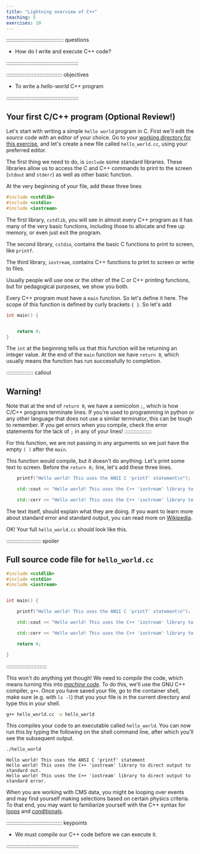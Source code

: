 ```yaml
---
title: "Lightning overview of C++"
teaching: 5
exercises: 10
---
```


:::::::::::::::::::::::::::::::::::::: questions 

- How do I write and execute C++ code?

::::::::::::::::::::::::::::::::::::::::::::::::

::::::::::::::::::::::::::::::::::::: objectives

- To write a *hello-world* C++ program

::::::::::::::::::::::::::::::::::::::::::::::::

## Your first C/C++ program (Optional Review!)

Let's start with writing a simple `hello world` program in C. First we'll edit the
*source* code with an editor of your choice.
Go to your [working directory for this exercise](../learners/setup.md), and let's create a
new file called `hello_world.cc`, using your preferred editor. 

The first thing we need to do, is `include` some standard libraries. These libraries
allow us to access the C and C++ commands to print to the screen (`stdout` and `stderr`) as
well as other basic function.

At the very beginning of your file, add these three lines

```cpp
#include <cstdlib>
#include <cstdio>
#include <iostream>
```

The first library, `cstdlib`, you will see in almost every C++ program as it has many of the very
basic functions, including those to allocate and free up memory, or even just exit the program.

The second library, `cstdio`, contains the basic C functions to print to screen, like `printf`.

The third library, `iostream`, contains C++ functions to print to screen or write to files.

Usually people will use one or the other of the C or C++ printing functions, but for pedagogical purposes,
we show you both.

Every C++ program must have a `main` function. So let's define it here. The scope of this function
is defined by curly brackets `{ }`. So let's add

```cpp
int main() {


    return 0;
}
```

The `int` at the beginning tells us that this function will be returning an integer value. At the end of
the `main` function we have `return 0`, which usually means the function has run successfully to completion.

:::::::::::::::::: callout
## Warning!

Note that at the end of `return 0`, we have a semicolon `;`, which is how C/C++ programs terminate lines.
If you're used to programming in python or any other language that does not use a similar terminator, this
can be tough to remember. If you get errors when you compile, check the error statements for the lack
of `;` in any of your lines!
::::::::::::::::::

For this function, we are not passing in any arguments so we just have the empty `( )` after the `main`.

This function would compile, but it doesn't do anything. Let's print some text to screen. Before
the `return 0;` line, let's add these three lines.

```cpp
    printf("Hello world! This uses the ANSI C 'printf' statement\n");

    std::cout << "Hello world! This uses the C++ 'iostream' library to direct output to standard out." << std::endl;

    std::cerr << "Hello world! This uses the C++ 'iostream' library to direct output to standard error." << std::endl;
```

The text itself, should explain what they are doing. If you want to learn more about standard error and standard
output, you can read more on [Wikipedia](https://en.wikipedia.org/wiki/Standard_streams).

OK! Your full `hello_world.cc` should look like this.

::::::::::::::::::::::: spoiler
## Full source code file for `hello_world.cc`

```cpp
#include <cstdlib>
#include <cstdio>
#include <iostream>


int main() {

    printf("Hello world! This uses the ANSI C 'printf' statement\n");

    std::cout << "Hello world! This uses the C++ 'iostream' library to direct output to standard out." << std::endl;

    std::cerr << "Hello world! This uses the C++ 'iostream' library to direct output to standard error." << std::endl;

    return 0;

}
```
:::::::::::::::::::::::::::

This won't do anything yet though! We need to *compile* the code, which means turning this into
[*machine code*](https://en.wikipedia.org/wiki/Machine_code). To do this, we'll use the GNU C++ compiler, `g++`.
Once you have saved your file, go to the container shell, make sure (e.g. with `ls -l`) that you your file is in the current directory and type this in your shell.

```bash
g++ hello_world.cc -o hello_world

```

This compiles your code to an executable called `hello_world`. You can now run this by typing the following on
the shell command line, after which you'll see the subsequent output.

```bash
./hello_world
```

```output
Hello world! This uses the ANSI C 'printf' statement
Hello world! This uses the C++ 'iostream' library to direct output to standard out.
Hello world! This uses the C++ 'iostream' library to direct output to standard error.
```

When you are working with CMS data, you might be looping over events
and may find yourself making selections based on certain physics criteria.
To that end, you may want to familiarize yourself with the C++ syntax for
[loops](https://www.w3schools.com/cpp/cpp_for_loop.asp)
and
[conditionals](https://www.w3schools.com/cpp/cpp_conditions.asp).

::::::::::::::::::::::::::::::::::::: keypoints 

- We must compile our C++ code before we can execute it.

::::::::::::::::::::::::::::::::::::::::::::::::


